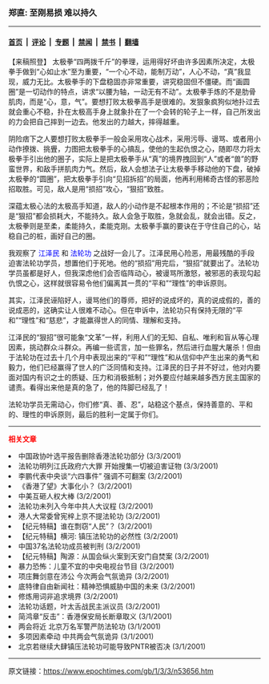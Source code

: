 ### 郑直: 至刚易损 难以持久

---

#### [首页](../../../..?n53656) &nbsp;|&nbsp; [评论](../../../../../epoch-comment?n53656) &nbsp;|&nbsp; [专题](../../../../../epoch-special?n53656) &nbsp;|&nbsp; [禁闻](../../../../../epoch-news?n53656) &nbsp;|&nbsp; [禁书](../../../../../books?n53656) &nbsp;|&nbsp; [翻墙](https://github.com/gfw-breaker/nogfw/blob/master/README.md?n53656)


<div class="post_content" id="artbody" itemprop="articleBody">
 <!-- article content begin -->
 <p>
  【来稿照登】 太极拳“四两拨千斤”的拳理，运用得好坏由许多因素所决定，太极拳手做到“心如止水”至为重要，“一个心不动，能制万动”，人心不动，“真”我显现，威力无比。太极拳手的下盘稳固亦非常重要，讲究稳固但不僵硬。而“画圆圈”是一切动作的特点，讲求“以腰为轴，一动无有不动”。太极拳手炼的不是肋骨肌肉，而是“心，意，气”。要想打败太极拳高手是很难的。发狠象疯狗似地扑过去就会重心不稳，扑在太极高手身上就象扑在了一个会转的轮子上一样，自己所发出的力会把自己摔到一边去。他发出的力越大，摔得越重。
 </p>
 <p>
  阴险痞下之人要想打败太极拳手一般会采用攻心战术，采用污辱、谩骂、或者用小动作撩拨、挑舋，力图把太极拳手的心搞乱，使他的生起仇恨之心，随即尽力将太极拳手引出他的圈子，实际上是把太极拳手从“真”的境界拽回到“人”或者“兽”的野蛮世界，和敌手拼肌肉力气。然后，敌人会想法子让太极拳手移动他的下盘，破掉太极拳的“圆圈”，把太极拳手引向“见招拆招”的局面，他再利用稀奇古怪的邪恶险招取胜。可见，敌人是用“损招”攻心，“狠招”致胜。
 </p>
 <p>
  深蕴太极心法的太极高手知道，敌人的小动作是不起根本作用的；不论是“损招”还是“狠招”都会损耗大，不能持久。敌人会急于取胜，急就会乱，就会出错。反之，太极拳则是至柔，柔能持久，柔能克刚。太极拳手赢的要诀在于守住自己的心，站稳自己的桩，画好自己的圈。
 </p>
 <p>
  我观察了
  <ok href="http://www1.epochtimes.com/news/epochnews/news/Focus.asp?Focus_ID=801">
   <font color="blue">
    江泽民
   </font>
  </ok>
  和
  <ok href="http://falundafa.org">
   <font color="blue">
    法轮功
   </font>
  </ok>
  之战好一会儿了。江泽民用心险恶，用最残酷的手段迫害法轮功学员，想置他们于死地。他的“损招”用完后，“狠招”就要出了。法轮功学员虽都是好人，但我深虑他们会否临阵动心，被谩骂所激怒，被邪恶的表现勾起仇恨之心，这样就很容易令他们偏离其一贯的“平和”“理性”的申诉原则。
 </p>
 <p>
  其实，江泽民诬陷好人，谩骂他们的尊师，把好的说成坏的，真的说成假的，善的说成恶的，这确实让人很难不动心。但在申诉中，法轮功只有保持无限的“平和”“理性”和“慈悲”，才能赢得世人的同情、理解和支持。
 </p>
 <p>
  江泽民的“狠招”很可能象“文革”一样，利用人们的无知、自私、唯利和盲从等心理因素，挑动群众斗群众。再编一些谎言，加一些罪名，然后进行血腥大屠杀！但由于法轮功在过去十几个月中表现出来的“平和”“理性”和从信仰中产生出来的勇气和毅力，他们已经赢得了世人的广泛同情和支持。江泽民的日子并不好过，他对内要面对国内有识之士的质疑、压力和消极抵制；对外要应付越来越多西方民主国家的谴责。看得出来他是真的急了，他的阵脚已经乱了！
 </p>
 <p>
  法轮功学员无需动心，你们修“真、善、忍”，站稳这个基点，保持善意的、平和的、理性的申诉原则，最后的胜利一定属于你们。
 </p>
 <hr/>
 <p>
  <b>
   <font color="red">
    相关文章
   </font>
  </b>
  <br/>
 </p>
 <li>
  <ok href="http://epochtimes.com/news/epochnews/newscontent.asp?ID=53652" target="_blank">
   中国政协叶选平报告删除香港法轮功部分
  </ok>
  (3/3/2001)
  <li>
   <ok href="http://epochtimes.com/news/epochnews/newscontent.asp?ID=53580" target="_blank">
    法轮功明列江氏政府六大罪 开始搜集一切被迫害证物
   </ok>
   (3/3/2001)
   <li>
    <ok href="http://epochtimes.com/news/epochnews/newscontent.asp?ID=53454" target="_blank">
     李鹏代表中央谈“六四事件” 强调不可翻案
    </ok>
    (3/2/2001)
    <li>
     <ok href="http://epochtimes.com/news/epochnews/newscontent.asp?ID=53379" target="_blank">
      《香港了望》大事化小？
     </ok>
     (3/2/2001)
     <li>
      <ok href="http://epochtimes.com/news/epochnews/newscontent.asp?ID=53350" target="_blank">
       中美互砸人权大棒
      </ok>
      (3/2/2001)
      <li>
       <ok href="http://epochtimes.com/news/epochnews/newscontent.asp?ID=53290" target="_blank">
        法轮功未列入今年中共人大议程
       </ok>
       (3/2/2001)
       <li>
        <ok href="http://epochtimes.com/news/epochnews/newscontent.asp?ID=53291" target="_blank">
         港人大常委曾宪梓上京不提法轮功
        </ok>
        (3/2/2001)
        <li>
         <ok href="http://epochtimes.com/news/epochnews/newscontent.asp?ID=53288" target="_blank">
          【纪元特稿】谁在剽窃“人民”？
         </ok>
         (3/2/2001)
         <li>
          <ok href="http://epochtimes.com/news/epochnews/newscontent.asp?ID=53228" target="_blank">
           【纪元特稿】横河: 镇压法轮功的必然性
          </ok>
          (3/2/2001)
          <li>
           <ok href="http://epochtimes.com/news/epochnews/newscontent.asp?ID=53212" target="_blank">
            中国37名法轮功成员被判刑
           </ok>
           (3/2/2001)
           <li>
            <ok href="http://epochtimes.com/news/epochnews/newscontent.asp?ID=53124" target="_blank">
             【纪元特稿】陶源：从国会纵火案到天安门自焚案
            </ok>
            (3/2/2001)
            <li>
             <ok href="http://epochtimes.com/news/epochnews/newscontent.asp?ID=53119" target="_blank">
              暴力恐怖：儿童不宜的中央电视台节目
             </ok>
             (3/2/2001)
             <li>
              <ok href="http://epochtimes.com/news/epochnews/newscontent.asp?ID=53112" target="_blank">
               项庄舞剑意在沛公 今次两会气氛诡异
              </ok>
              (3/2/2001)
              <li>
               <ok href="http://epochtimes.com/news/epochnews/newscontent.asp?ID=53098" target="_blank">
                底特律自由新闻社：精神恐惧威胁中国的未来
               </ok>
               (3/2/2001)
               <li>
                <ok href="http://epochtimes.com/news/epochnews/newscontent.asp?ID=53091" target="_blank">
                 修炼用词非追求境界
                </ok>
                (3/2/2001)
                <li>
                 <ok href="http://epochtimes.com/news/epochnews/newscontent.asp?ID=53090" target="_blank">
                  法轮功话题，叶太舌战民主派议员
                 </ok>
                 (3/2/2001)
                 <li>
                  <ok href="http://epochtimes.com/news/epochnews/newscontent.asp?ID=52986" target="_blank">
                   简鸿章“反击”：香港保安局长断章取义
                  </ok>
                  (3/1/2001)
                  <li>
                   <ok href="http://epochtimes.com/news/epochnews/newscontent.asp?ID=52977" target="_blank">
                    两会将近 北京万名军警严防法轮功
                   </ok>
                   (3/1/2001)
                   <li>
                    <ok href="http://epochtimes.com/news/epochnews/newscontent.asp?ID=52957" target="_blank">
                     多项因素牵动 中共两会气氛诡异
                    </ok>
                    (3/1/2001)
                    <li>
                     <ok href="http://epochtimes.com/news/epochnews/newscontent.asp?ID=52942" target="_blank">
                      北京若继续大肆镇压法轮功可能导致PNTR被否决
                     </ok>
                     (3/1/2001)
                     <br/>
                     <!-- article content end -->
                     <div id="below_article_ad">
                     </div>
                    </li>
                   </li>
                  </li>
                 </li>
                </li>
               </li>
              </li>
             </li>
            </li>
           </li>
          </li>
         </li>
        </li>
       </li>
      </li>
     </li>
    </li>
   </li>
  </li>
 </li>
</div>


---

原文链接：https://www.epochtimes.com/gb/1/3/3/n53656.htm